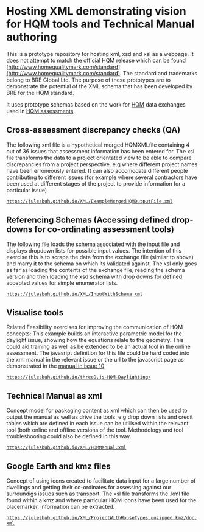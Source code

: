 # Hosting XML demonstrating vision for HQM tools and Technical Manual authoring
This is a prototype repository for hosting xml, xsd and xsl as a webpage. It does not attempt to match the official HQM release which can be found [http://www.homequalitymark.com/standard](http://www.homequalitymark.com/standard). The standard and trademarks belong to BRE Global Ltd. The purpose of these prototypes are to demonstrate the potential of the XML schema that has been developed by BRE for the HQM standard.

It uses prototype schemas based on the work for [HQM](http://www.homequalitymark.com/) data exchanges used in [HQM assessments](http://www.homequalitymark.com/).

## Cross-assessment discrepancy checks (QA)
The following xml file is a hypothetical merged HQMXMLfile containing 4 out of 36 issues that assessment information has been entered for. The xsl file transforms the data to a project orientated view to be able to compare discrepancies from a project perspective. e.g where different project names have been erroneously entered. It can also accomodate different people contributing to different issues (for example where several contractors have been used at different stages of the project to provide information for a particular issue) 

[`https://julesbuh.github.io/XML/ExampleMergedHQMOutputFile.xml`](https://julesbuh.github.io/XML/ExampleMergedHQMOutputFile.xml)

## Referencing Schemas (Accessing defined drop-downs for co-ordinating assessment tools)
The following file loads the schema associated with the input file and displays dropdown lists for possible input values. The intention of this exercise this is to scrape the data from the exchange file (similar to above) and marry it to the schema on which its validated against. The xsl only goes as far as loading the contents of the exchange file, reading the schema version and then loading the xsd schema with drop downs for defined accepted values for simple enumerator lists.

[`https://julesbuh.github.io/XML/InputWithSchema.xml`](https://julesbuh.github.io/XML/InputWithSchema.xml)

## Visualise tools
Related Feasibility exercises for improving the communication of HQM concepts: This example builds an interactive parametric model for the daylight issue, showing how the equations relate to the geometry. This could aid training as well as be extended to be an actual tool in the online assessment. The javasript definition for this file could be hard coded into the xml manual in the relevant issue or the url to the javascript page as demonstrated in the [manual in issue 10](https://julesbuh.github.io/XML/HQMManual.xml#2.01.02)

[`https://julesbuh.github.io/threeD.js-HQM-Daylighting/`](https://julesbuh.github.io/threeD.js-HQM-Daylighting)

## Technical Manual as xml
Concept model for packaging content as xml which can then be used to output the manual as well as drive the tools. e.g drop down lists and credit tables which are defined in each issue can be utilised within the relevant tool (both online and offline versions of the tool. Methodology and tool troubleshooting could also be defined in this way.

[`https://julesbuh.github.io/XML/HQMManual.xml`](https://julesbuh.github.io/XML/HQMManual.xml)

## Google Earth and kmz files
Concept of using icons created to facilitate data input for a large number of dwellings and getting their co-ordinates for assessing against our surroundigs issues such as transport. The xsl file transforms the .kml file found within a kmz and where particular HQM icons have been used for the placemarker, information can be extracted.

[`https://julesbuh.github.io/XML/ProjectWithHouseTypes.unzipped.kmz/doc.xml`](https://julesbuh.github.io/XML/ProjectWithHouseTypes.unzipped.kmz/doc.xml)
